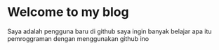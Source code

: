 # Welcome to my blog

Saya adalah pengguna baru di github saya ingin banyak belajar apa itu pemroggraman dengan menggunakan github ino
